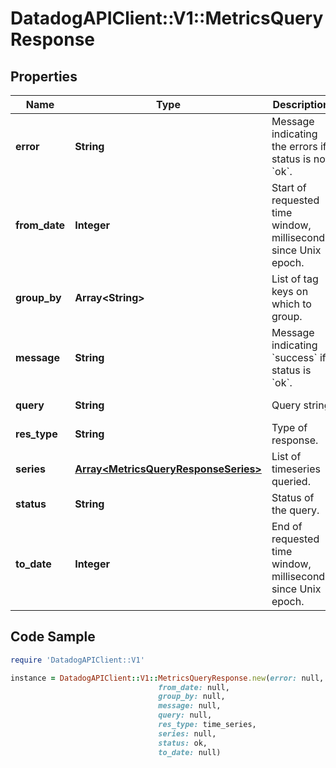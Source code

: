 # DatadogAPIClient::V1::MetricsQueryResponse

## Properties

Name | Type | Description | Notes
------------ | ------------- | ------------- | -------------
**error** | **String** | Message indicating the errors if status is not &#x60;ok&#x60;. | [optional] [readonly] 
**from_date** | **Integer** | Start of requested time window, milliseconds since Unix epoch. | [optional] [readonly] 
**group_by** | **Array&lt;String&gt;** | List of tag keys on which to group. | [optional] [readonly] 
**message** | **String** | Message indicating &#x60;success&#x60; if status is &#x60;ok&#x60;. | [optional] [readonly] 
**query** | **String** | Query string | [optional] [readonly] 
**res_type** | **String** | Type of response. | [optional] [readonly] 
**series** | [**Array&lt;MetricsQueryResponseSeries&gt;**](MetricsQueryResponseSeries.md) | List of timeseries queried. | [optional] [readonly] 
**status** | **String** | Status of the query. | [optional] [readonly] 
**to_date** | **Integer** | End of requested time window, milliseconds since Unix epoch. | [optional] [readonly] 

## Code Sample

```ruby
require 'DatadogAPIClient::V1'

instance = DatadogAPIClient::V1::MetricsQueryResponse.new(error: null,
                                 from_date: null,
                                 group_by: null,
                                 message: null,
                                 query: null,
                                 res_type: time_series,
                                 series: null,
                                 status: ok,
                                 to_date: null)
```


